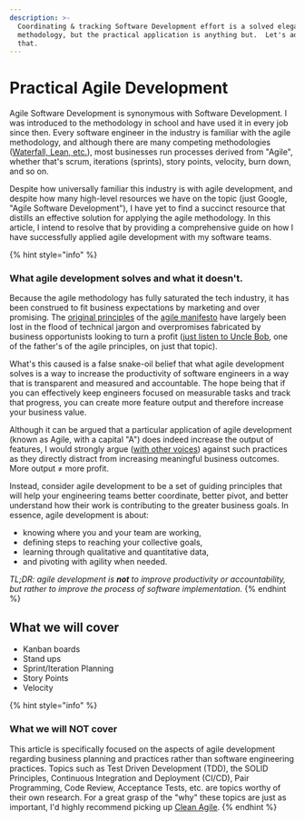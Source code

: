 ```yaml
---
description: >-
  Coordinating & tracking Software Development effort is a solved elegant
  methodology, but the practical application is anything but.  Let's address
  that.
---
```


# Practical Agile Development

Agile Software Development is synonymous with Software Development. I was introduced to the methodology in school and have used it in every job since then. Every software engineer in the industry is familiar with the agile methodology, and although there are many competing methodologies ([Waterfall, Lean, etc.](https://en.wikipedia.org/wiki/List\_of\_software\_development\_philosophies)), most businesses run processes derived from "Agile", whether that's scrum, iterations (sprints), story points, velocity, burn down, and so on.

Despite how universally familiar this industry is with agile development, and despite how many high-level resources we have on the topic (just Google, "Agile Software Development"), I have yet to find a succinct resource that distills an effective solution for applying the agile methodology. In this article, I intend to resolve that by providing a comprehensive guide on how I have successfully applied agile development with my software teams.

{% hint style="info" %}
### What agile development solves and what it doesn't.

Because the agile methodology has fully saturated the tech industry, it has been construed to fit business expectations by marketing and over promising.  The [original principles](https://agilemanifesto.org/principles.html) of the [agile manifesto](https://agilemanifesto.org) have largely been lost in the flood of technical jargon and overpromises fabricated by business opportunists looking to turn a profit ([just listen to Uncle Bob](https://www.youtube.com/watch?v=a-BOSpxYJ9M), one of the father's of the agile principles, on just that topic).

What's this caused is a false snake-oil belief that what agile development solves is a way to increase the productivity of software engineers in a way that is transparent and measured and accountable.  The hope being that if you can effectively keep engineers focused on measurable tasks and track that progress, you can create more feature output and therefore increase your business value.

Although it can be argued that a particular application of agile development (known as Agile, with a capital "A") does indeed increase the output of features, I would strongly argue ([with other voices](https://www.youtube.com/watch?v=2JNXx8VdbAE)) against such practices as they directly distract from increasing meaningful business outcomes.  More output ≠ more profit.

Instead, consider agile development to be a set of guiding principles that will help your engineering teams better coordinate, better pivot, and better understand how their work is contributing to the greater business goals.  In essence, agile development is about:

* knowing where you and your team are working,
* defining steps to reaching your collective goals,
* learning through qualitative and quantitative data,
* and pivoting with agility when needed.

_TL;DR: agile development is **not** to improve productivity or accountability, but rather to improve the process of software implementation._
{% endhint %}

## What we will cover

* Kanban boards
* Stand ups
* Sprint/Iteration Planning
* Story Points
* Velocity

{% hint style="info" %}
### What we will NOT cover

This article is specifically focused on the aspects of agile development regarding business planning and practices rather than software engineering practices.  Topics such as Test Driven Development (TDD), the SOLID Principles, Continuous Integration and Deployment (CI/CD), Pair Programming, Code Review, Acceptance Tests, etc. are topics worthy of their own research.  For a great grasp of the "why" these topics are just as important, I'd highly recommend picking up [Clean Agile](https://www.amazon.com/Clean-Agile-Basics-Robert-Martin/dp/0135781868).
{% endhint %}

